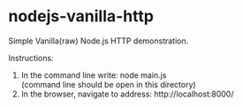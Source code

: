 # nodejs-vanilla-http
Simple Vanilla(raw) Node.js HTTP demonstration.


Instructions: <br>
 1) In the command line write: node main.js <br>
(command line should be open in this directory) <br>
2) In the browser, navigate to address:  http://localhost:8000/  

